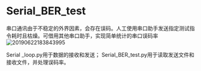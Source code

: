 # Serial_BER_test
串口通讯由于不稳定的外界因素，会存在误码。人工使用串口助手发送指定测试指令耗时且枯燥。可借用其他串口助手，实现简单统计的串口误码率
![20190622183843995](https://user-images.githubusercontent.com/55845745/226626920-2cd42c2c-8520-4165-9f71-b1bc8199f981.png)

Serial _loop.py用于数据的接收和发送；
Serial_BER_test.py用于读取发送文件和接收文件，并处理误码率。
